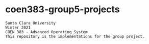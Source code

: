 # coen383-group5-projects
  ```
  Santa Clara University
  Winter 2021
  COEN 383 - Advanced Operating System
  This repository is the implementations for the group project. 
  ```

